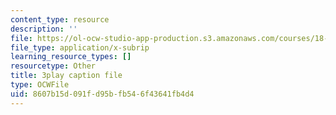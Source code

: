 ```yaml
---
content_type: resource
description: ''
file: https://ol-ocw-studio-app-production.s3.amazonaws.com/courses/18-03sc-differential-equations-fall-2011/8607b15d091fd95bfb546f43641fb4d4_D6Rd1K93nSA.srt
file_type: application/x-subrip
learning_resource_types: []
resourcetype: Other
title: 3play caption file
type: OCWFile
uid: 8607b15d-091f-d95b-fb54-6f43641fb4d4
---
```

